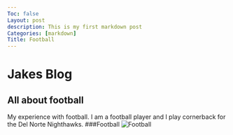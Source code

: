 ```yaml
---
Toc: false
Layout: post
description: This is my first markdown post
Categories: [markdown]
Title: Football
---
```

# Jakes Blog
## All about football
My experience with football. I am a football player and I play cornerback for the Del Norte Nighthawks.
###Football
![Football]({{site.baseurl}}/images/FootballForComputerSci.jpeg)